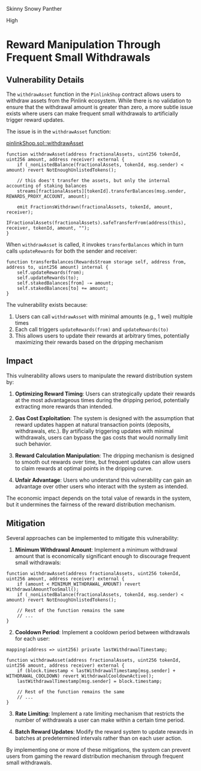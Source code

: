 Skinny Snowy Panther

High

# Reward Manipulation Through Frequent Small Withdrawals

## Vulnerability Details

The `withdrawAsset` function in the `PinlinkShop` contract allows users to withdraw assets from the Pinlink ecosystem. While there is no validation to ensure that the withdrawal amount is greater than zero, a more subtle issue exists where users can make frequent small withdrawals to artificially trigger reward updates.

The issue is in the `withdrawAsset` function:

[pinlinkShop.sol::withdrawAsset](https://github.com/sherlock-audit/2025-03-pinlink-rwa-tokenized-depin-marketplace/blob/main/marketplace-contracts/src/marketplaces/pinlinkShop.sol#L352)

```solidity
function withdrawAsset(address fractionalAssets, uint256 tokenId, uint256 amount, address receiver) external {
    if (_nonListedBalance(fractionalAssets, tokenId, msg.sender) < amount) revert NotEnoughUnlistedTokens();

    // this does't transfer the assets, but only the internal accounting of staking balances
    streams[fractionalAssets][tokenId].transferBalances(msg.sender, REWARDS_PROXY_ACCOUNT, amount);

    emit FractionsWithdrawn(fractionalAssets, tokenId, amount, receiver);
    IFractionalAssets(fractionalAssets).safeTransferFrom(address(this), receiver, tokenId, amount, "");
}
```

When `withdrawAsset` is called, it invokes `transferBalances` which in turn calls `updateRewards` for both the sender and receiver:

```solidity
function transferBalances(RewardsStream storage self, address from, address to, uint256 amount) internal {
    self.updateRewards(from);
    self.updateRewards(to);
    self.stakedBalances[from] -= amount;
    self.stakedBalances[to] += amount;
}
```

The vulnerability exists because:
1. Users can call `withdrawAsset` with minimal amounts (e.g., 1 wei) multiple times
2. Each call triggers `updateRewards(from)` and `updateRewards(to)`
3. This allows users to update their rewards at arbitrary times, potentially maximizing their rewards based on the dripping mechanism

## Impact

This vulnerability allows users to manipulate the reward distribution system by:

1. **Optimizing Reward Timing**: Users can strategically update their rewards at the most advantageous times during the dripping period, potentially extracting more rewards than intended.

2. **Gas Cost Exploitation**: The system is designed with the assumption that reward updates happen at natural transaction points (deposits, withdrawals, etc.). By artificially triggering updates with minimal withdrawals, users can bypass the gas costs that would normally limit such behavior.

3. **Reward Calculation Manipulation**: The dripping mechanism is designed to smooth out rewards over time, but frequent updates can allow users to claim rewards at optimal points in the dripping curve.

4. **Unfair Advantage**: Users who understand this vulnerability can gain an advantage over other users who interact with the system as intended.

The economic impact depends on the total value of rewards in the system, but it undermines the fairness of the reward distribution mechanism.

## Mitigation

Several approaches can be implemented to mitigate this vulnerability:

1. **Minimum Withdrawal Amount**: Implement a minimum withdrawal amount that is economically significant enough to discourage frequent small withdrawals:

```solidity
function withdrawAsset(address fractionalAssets, uint256 tokenId, uint256 amount, address receiver) external {
    if (amount < MINIMUM_WITHDRAWAL_AMOUNT) revert WithdrawalAmountTooSmall();
    if (_nonListedBalance(fractionalAssets, tokenId, msg.sender) < amount) revert NotEnoughUnlistedTokens();
    
    // Rest of the function remains the same
    // ...
}
```

2. **Cooldown Period**: Implement a cooldown period between withdrawals for each user:

```solidity
mapping(address => uint256) private lastWithdrawalTimestamp;

function withdrawAsset(address fractionalAssets, uint256 tokenId, uint256 amount, address receiver) external {
    if (block.timestamp < lastWithdrawalTimestamp[msg.sender] + WITHDRAWAL_COOLDOWN) revert WithdrawalCooldownActive();
    lastWithdrawalTimestamp[msg.sender] = block.timestamp;
    
    // Rest of the function remains the same
    // ...
}
```

3. **Rate Limiting**: Implement a rate limiting mechanism that restricts the number of withdrawals a user can make within a certain time period.

4. **Batch Reward Updates**: Modify the reward system to update rewards in batches at predetermined intervals rather than on each user action.

By implementing one or more of these mitigations, the system can prevent users from gaming the reward distribution mechanism through frequent small withdrawals.